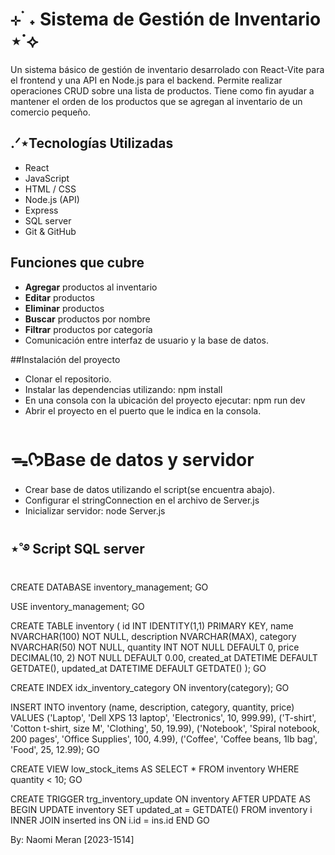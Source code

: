 # ⊹ ࣪ ˖ Sistema de Gestión de Inventario ⋆˙⟡

Un sistema básico de gestión de inventario desarrolado con React-Vite para el frontend y una API en Node.js para el backend. Permite realizar operaciones CRUD sobre una lista de productos.
Tiene como fin ayudar a mantener el orden de los productos que se agregan al inventario de un comercio pequeño.

## .ᐟ⋆Tecnologías Utilizadas

- React
- JavaScript
- HTML / CSS
- Node.js (API)
- Express
- SQL server
- Git & GitHub

## Funciones que cubre
- **Agregar**  productos al inventario
- **Editar** productos
- **Eliminar** productos
- **Buscar** productos por nombre
- **Filtrar** productos por categoría
- Comunicación entre interfaz de usuario y la base de datos.

##Instalación del proyecto

- Clonar el repositorio.
- Instalar las dependencias utilizando: npm install
- En una consola con la ubicación del proyecto ejecutar: npm run dev
- Abrir el proyecto en el puerto que le indica en la consola.

# ᯓᡣ𐭩Base de datos y servidor

- Crear base de datos utilizando el script(se encuentra abajo).
- Configurar el stringConnection en el archivo de Server.js
- Inicializar servidor: node Server.js

## ⋆˚࿔ Script SQL server

CREATE DATABASE inventory_management;
GO

USE inventory_management;
GO

CREATE TABLE inventory (
  id INT IDENTITY(1,1) PRIMARY KEY,
  name NVARCHAR(100) NOT NULL,
  description NVARCHAR(MAX),
  category NVARCHAR(50) NOT NULL,
  quantity INT NOT NULL DEFAULT 0,
  price DECIMAL(10, 2) NOT NULL DEFAULT 0.00,
  created_at DATETIME DEFAULT GETDATE(),
  updated_at DATETIME DEFAULT GETDATE()
);
GO


CREATE INDEX idx_inventory_category ON inventory(category);
GO


INSERT INTO inventory (name, description, category, quantity, price) VALUES
('Laptop', 'Dell XPS 13 laptop', 'Electronics', 10, 999.99),
('T-shirt', 'Cotton t-shirt, size M', 'Clothing', 50, 19.99),
('Notebook', 'Spiral notebook, 200 pages', 'Office Supplies', 100, 4.99),
('Coffee', 'Coffee beans, 1lb bag', 'Food', 25, 12.99);
GO


CREATE VIEW low_stock_items AS
SELECT * FROM inventory WHERE quantity < 10;
GO


CREATE TRIGGER trg_inventory_update
ON inventory
AFTER UPDATE
AS
BEGIN
    UPDATE inventory
    SET updated_at = GETDATE()
    FROM inventory i
    INNER JOIN inserted ins ON i.id = ins.id
END
GO

By: Naomi Meran [2023-1514]
